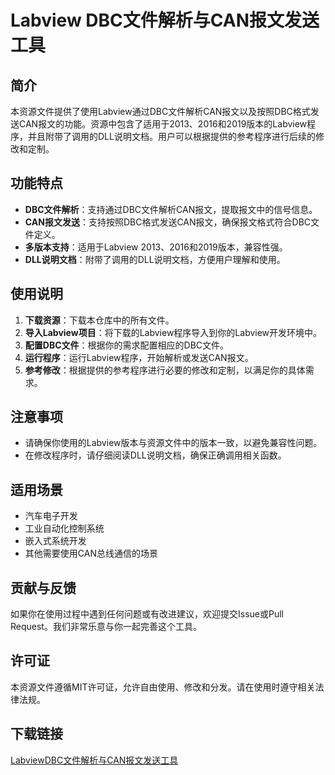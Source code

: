 # Labview DBC文件解析与CAN报文发送工具

## 简介
本资源文件提供了使用Labview通过DBC文件解析CAN报文以及按照DBC格式发送CAN报文的功能。资源中包含了适用于2013、2016和2019版本的Labview程序，并且附带了调用的DLL说明文档。用户可以根据提供的参考程序进行后续的修改和定制。

## 功能特点
- **DBC文件解析**：支持通过DBC文件解析CAN报文，提取报文中的信号信息。
- **CAN报文发送**：支持按照DBC格式发送CAN报文，确保报文格式符合DBC文件定义。
- **多版本支持**：适用于Labview 2013、2016和2019版本，兼容性强。
- **DLL说明文档**：附带了调用的DLL说明文档，方便用户理解和使用。

## 使用说明
1. **下载资源**：下载本仓库中的所有文件。
2. **导入Labview项目**：将下载的Labview程序导入到你的Labview开发环境中。
3. **配置DBC文件**：根据你的需求配置相应的DBC文件。
4. **运行程序**：运行Labview程序，开始解析或发送CAN报文。
5. **参考修改**：根据提供的参考程序进行必要的修改和定制，以满足你的具体需求。

## 注意事项
- 请确保你使用的Labview版本与资源文件中的版本一致，以避免兼容性问题。
- 在修改程序时，请仔细阅读DLL说明文档，确保正确调用相关函数。

## 适用场景
- 汽车电子开发
- 工业自动化控制系统
- 嵌入式系统开发
- 其他需要使用CAN总线通信的场景

## 贡献与反馈
如果你在使用过程中遇到任何问题或有改进建议，欢迎提交Issue或Pull Request。我们非常乐意与你一起完善这个工具。

## 许可证
本资源文件遵循MIT许可证，允许自由使用、修改和分发。请在使用时遵守相关法律法规。

## 下载链接

[LabviewDBC文件解析与CAN报文发送工具](https://pan.quark.cn/s/a97e417ccdf8)
